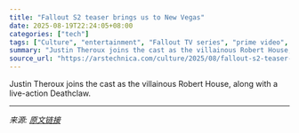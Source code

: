 ```yaml
---
title: "Fallout S2 teaser brings us to New Vegas"
date: 2025-08-19T22:24:05+08:00
categories: ["tech"]
tags: ["Culture", "entertainment", "Fallout TV series", "prime video", "streaming television", "Trailers"]
summary: "Justin Theroux joins the cast as the villainous Robert House, along with a live-action Deathclaw."
source_url: "https://arstechnica.com/culture/2025/08/fallout-s2-teaser-brings-us-to-new-vegas/"
---
```


Justin Theroux joins the cast as the villainous Robert House, along with a live-action Deathclaw.

---

*来源: [原文链接](https://arstechnica.com/culture/2025/08/fallout-s2-teaser-brings-us-to-new-vegas/)*
